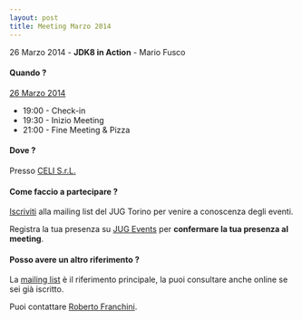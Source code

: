 ```yaml
---
layout: post
title: Meeting Marzo 2014
---
```


26 Marzo 2014 - **JDK8 in Action** - Mario Fusco

#### Quando ?

<u>26 Marzo 2014</u>

* 19:00 - Check-in
* 19:30 - Inizio Meeting
* 21:00 - Fine Meeting & Pizza

#### Dove ?

Presso [CELI S.r.L.](/places/celi/)

#### Come faccio a partecipare ?

[Iscriviti](/subscribe/) alla mailing list del JUG Torino per venire a conoscenza degli eventi.

Registra la tua presenza su [JUG Events](http://www.jugevents.org/jugevents/event/53300)
per **confermare la tua presenza al meeting**.

#### Posso avere un altro riferimento ?

La [mailing list](https://groups.yahoo.com/groups/it-torino-java-jug) è il riferimento principale,
la puoi consultare anche online se sei già iscritto.

Puoi contattare [Roberto Franchini](/people/robertofranchini/).

